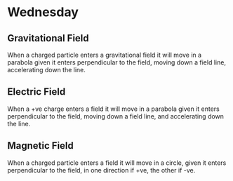 # Wednesday

## Gravitational Field
When a charged particle enters a gravitational field it will move in a parabola given it enters perpendicular to the field, moving down a field line, accelerating down the line.

## Electric Field
When a +ve charge enters a field it will move in a parabola given it enters perpendicular to the field, moving down a field line, and accelerating down the line.

## Magnetic Field
When a charged particle enters a field it will move in a circle, given it enters perpendicular to the field, in one direction if +ve, the other if -ve.